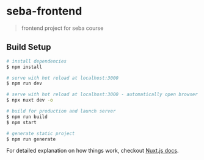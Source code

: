 # seba-frontend

> frontend project for seba course

## Build Setup

``` bash
# install dependencies
$ npm install

# serve with hot reload at localhost:3000
$ npm run dev

# serve with hot reload at localhost:3000 - automatically open browser
$ npx nuxt dev -o

# build for production and launch server
$ npm run build
$ npm start

# generate static project
$ npm run generate
```

For detailed explanation on how things work, checkout [Nuxt.js docs](https://nuxtjs.org).
